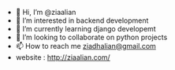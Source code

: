 - 👋 Hi, I’m @ziaalian
- 👀 I’m interested in backend development 
- 🌱 I’m currently learning django developemt 
- 💞️ I’m looking to collaborate on python projects
- 📫 How to reach me ziadhalian@gmail.com
- website : http://ziaalian.com/

<!---
ziaalian/ziaalian is a ✨ special ✨ repository because its `README.md` (this file) appears on your GitHub profile.
You can click the Preview link to take a look at your changes.
--->
